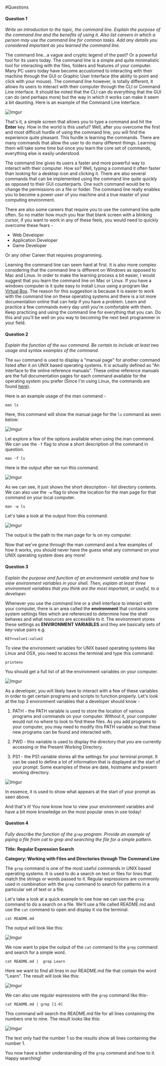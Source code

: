 #Questions

#### Question 1

*Write an introduction to the topic, the command line. Explain the purpose of the command line and the benefits of using it. Also list careers in which a person may use the command line for common tasks. Add any details you considered important as you learned the command line.*

The command line...a vague and cryptic legend of the past? Or a powerful tool for its users today. The command line is a simple and quite minimalistic tool for interacting with the files, folders and features of your computer. Many PC users today have become accustomed to interacting with their machine through the GUI or Graphic User Interface (the ability to point and click with your mouse). The command line however, is totally different, it allows its users to interact with their computer through the CLI or Command Line interface. It should be noted that the CLI can do everything that the GUI can do (and perhaps more) but the way in which it works can make it seem a bit daunting. Here is an example of the Command Line Interface. 

![Imgur](http://i.imgur.com/uwOwLaa.png)

That's it, a simple screen that allows you to type a command and hit the **Enter** key. How in the world is this useful? Well, after you overcome the first and most difficult hurdle of using the command line, you will find the experience quite pleasant. This hurdle is learning the commands. There are many commands that allow the user to do many different things. Learning them will take some time but once you learn the core set of commands, everything else is easily understood. 

The command line gives its users a faster and more powerful way to interact with their computer. How so? Well, typing a command it often faster than looking for a desktop icon and clicking it. There are also several commands that can be implemented using the command line quite quickly as opposed to their GUI counterparts. One such command would be to change the permissions on a file or folder. The command line really enables you to become a *power user* of you machine and a true master of your computing environment. 

There are also some careers that require you to use the command line quite often. So no matter how much you fear that blank screen with a blinking cursor, if you want to work in any of these feels, you would need to quickly overcome these fears -

- Web Developer
- Application Developer
- Game Developer

Or any other Career that requires programming. 

Learning the command line can seem hard at first. It is also more complex considering that the command line is different on Windows as opposed to Mac and Linux. In order to make the learning process a bit easier, I would suggest that you learn the command line on Mac or Linux. If you have a windows computer is it quite easy to install Linux using a program like [Virtual Box](https://www.virtualbox.org/wiki/Downloads). The reason for this suggestion is because it is easier to work with the command line on these operating systems and there is a lot more documentation online that can help if you have a problem. Learn and practice a few commands every day until you're comfortable with them. Keep practicing and using the command line for everything that you can. Do this and you'll be well on you way to becoming the next best programmer in your field. 

#### Question 2

*Explain the function of the `man` command. Be certain to include at least two usage and syntax examples of the command.*

The `man` command is used to display a "manual page" for another command listed after it on UNIX based operating systems. It is actually defined as "An interface to the online reference manuals". These online reference manuals are the full documentation pages for each command available for the operating system you prefer (Since I'm using Linux, the commands are found [here](http://linuxcommand.org/)). 

Here is an example usage of the man command -

	man ls

Here, this command will show the manual page for the `ls` command as seen below:

![Imgur](http://i.imgur.com/rjZAGaJ.png)

Let explore a few of the options available when using the man command. We can use the `-f` flag to show a short description of the command in question. 

	man -f ls

Here is the output after we run this command. 

![Imgur](http://i.imgur.com/ORJcXVs.png)

As we can see, it just shows the short description - list directory contents. We can also use the `-w` flag to show the location for the man page for that command on your local computer. 

	man -w ls

Let's take a look at the output from this command. 

![Imgur](http://i.imgur.com/tICYSIb.png)

The output is the path to the man page for ls on my computer. 

Now that we've gone through the man command and a few examples of how it works, you should never have the guess what any command on your UNIX operating system does any more!

#### Question 3

*Explain the purpose and function of an environment variable and how to view environment variables in your shell. Then, explain at least three environment variables that you think are the most important, or useful, to a developer.*

Whenever you use the command line or a shell interface to interact with your computer, there is an area called the **environment** that contains some system settings files which are referenced to determine how the shell behaves and what resources are accessible to it. The environment stores these settings as **ENVIRONMENT VARIABLES** and they are basically sets of key-value pairs e.g. 

	KEY=value1:value2

To view the environment variables for UNIX based operating systems like Linux and OSX, you need to access the terminal and type this command:

	printenv 

You should get a full list of all the environment variables on your computer. 

![Imgur](http://i.imgur.com/dYQ2qZR.png)

As a developer, you will likely have to interact with a few of these variables in order to get certain programs and scripts to function properly. Let's look at the top 3 environment variables that a developer should know -

1. PATH - the PATH variable is used to store the location of various programs and commands on your computer. Without it, your computer would not no where to look to find these files. As you add programs to your computer, you may need to modify this PATH variable so that these new programs can be found and interacted with. 

2. PWD - this variable is used to display the directory that you are currently accessing or the Present Working Directory.

3. PS1 - the PS1 variable stores all the settings for your terminal prompt. It can be used to define a lot of information that is displayed at the start of your prompt. Some examples of these are date, hostname and present working directory. 

![Imgur](http://i.imgur.com/RnnGDjA.png)

In essence, it is used to show what appears at the start of your prompt as seen above.

And that's it! You now know how to view your environment variables and have a bit more knowledge on the most popular ones in use today!

#### Question 4

*Fully describe the function of the `grep` program. Provide an example of piping a file from cat to grep and searching the file for a simple pattern.*

**Title: Regular Expression Search**

**Category: Working with Files and Directories through The Command Line**

The `grep` command is one of the most useful commands in UNIX based operating systems. It is used to do a search on text or files for lines that match the strings or words passed to it. Regular expressions are commonly used in combination with the `grep` command to search for patterns in a particular set of text or a file. 

Let's take a look at a quick example to see how we can use the `grep` command to do a search on a file. We'll use a file called README.md and use the `cat` command to open and display it via the terminal. 

	cat README.md

The output will look like this:

![Imgur](http://i.imgur.com/2R19z8S.png)

We now want to pipe the output of the `cat` command to the `grep` command and search for a simple word. 

	cat README.md |  grep Learn

Here we want to find all lines in our README.md file that contain the word "Learn". The result will look like this:

![Imgur](http://i.imgur.com/Gc6qi3d.png)

We can also use regular expressions with the `grep` command like this-

	cat README.md | grep [1-9]

This command will search the README.md file for all lines containing the numbers one to nine. The result looks like this:

![Imgur](http://i.imgur.com/MP1r3Hi.png)

The text only had the number 1 so the results show all lines containing the number 1. 

You now have a better understanding of the `grep` command and how to it. Happy searching!


